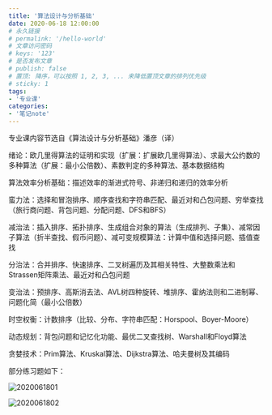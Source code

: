 ```yaml
---
title: '算法设计与分析基础'
date: 2020-06-18 12:00:00
# 永久链接
# permalink: '/hello-world'
# 文章访问密码
# keys: '123'
# 是否发布文章
# publish: false
# 置顶: 降序，可以按照 1, 2, 3, ... 来降低置顶文章的排列优先级
# sticky: 1
tags:
- '专业课'
categories:
- '笔记note'
---
```



专业课内容节选自《算法设计与分析基础》潘彦（译）

<!-- more -->



绪论：欧几里得算法的证明和实现（扩展：扩展欧几里得算法）、求最大公约数的多种算法（扩展：最小公倍数）、素数判定的多种算法、基本数据结构

算法效率分析基础：描述效率的渐进式符号、非递归和递归的效率分析

蛮力法：选择和冒泡排序、顺序查找和字符串匹配、最近对和凸包问题、穷举查找（旅行商问题、背包问题、分配问题、DFS和BFS）

减治法：插入排序、拓扑排序、生成组合对象的算法（生成排列、子集）、减常因子算法（折半查找、假币问题）、减可变规模算法：计算中值和选择问题、插值查找

分治法：合并排序、快速排序、二叉树遍历及其相关特性、大整数乘法和Strassen矩阵乘法、最近对和凸包问题

变治法：预排序、高斯消去法、AVL树四种旋转、堆排序、霍纳法则和二进制幂、问题化简（最小公倍数）

时空权衡：计数排序（比较、分布、字符串匹配：Horspool、Boyer-Moore）

动态规划：背包问题和记忆化功能、最优二叉查找树、Warshall和Floyd算法

贪婪技术：Prim算法、Kruskal算法、Dijkstra算法、哈夫曼树及其编码



部分练习题如下：

![2020061801](https://static.chanx.tech/image/7ep46_0.png)

![2020061802](https://static.chanx.tech/image/7enk4_0.png)